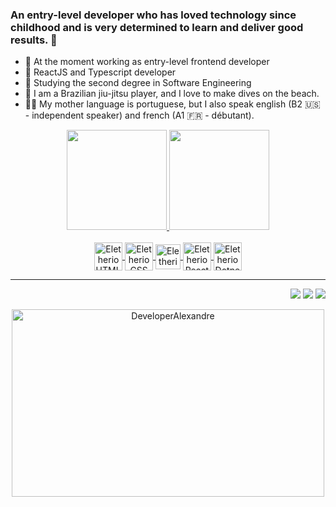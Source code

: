 ### An entry-level developer who has loved technology since childhood and is very determined to learn and deliver good results. 🤖

- 🔭 At the moment working as entry-level frontend developer
- 🌱 ReactJS and Typescript developer
- 📝 Studying the second degree in Software Engineering
- 🤿 I am a Brazilian jiu-jitsu player, and I love to make dives on the beach.
- 👨‍💻 My mother language is portuguese, but I also speak english (B2 🇺🇸 - independent speaker) and french (A1 🇫🇷 - débutant). 

<div align="center">
  <a href="https://github.com/EletherioAlexandre">
  <img height="160em" src="https://github-readme-stats.vercel.app/api?username=EletherioAlexandre&show_icons=true&theme=tokyonight&include_all_commits=true&count_private=true"/>
  <img height="160em" src="https://github-readme-stats.vercel.app/api/top-langs/?username=EletherioAlexandre&layout=compact&langs_count=16&theme=tokyonight"/>
</div>
  
 <div align="center"><br>
   <img align="center" alt="EletherioHTML" height="45" width="45" src="https://cdn.icon-icons.com/icons2/2107/PNG/512/file_type_html_icon_130541.png">
   <img align="center" alt="EletherioCSS" height="45" width="45" src="https://cdn.icon-icons.com/icons2/2107/PNG/512/file_type_css_icon_130661.png">
   <img align="center" alt="EletherioJS" height="40" width="40" src="https://cdn.icon-icons.com/icons2/2108/PNG/128/javascript_icon_130900.png">
   <img align="center" alt="EletherioReact" height="45" width="45" src="https://cdn.icon-icons.com/icons2/2415/PNG/512/react_original_logo_icon_146374.png">
   <img align="center" alt="EletherioDotnet" height="45" width="45" src="https://cdn.icon-icons.com/icons2/2699/PNG/512/dotnet_vertical_logo_icon_171217.png">
 </div>
<hr />
 <div align="right">
   <a href="https://www.linkedin.com/in/alexandre-eletherio-ab799719a/" target="_blank"><img src="https://img.shields.io/badge/LinkedIn-0077B5?style=for-the-badge&logo=linkedin&logoColor=white" /></a>
   <a href="mailto:eletherioalexandre@gmail.com" target="_blank"><img src="https://img.shields.io/badge/Gmail-D14836?style=for-the-badge&logo=gmail&logoColor=white" /></a>
   <a href="https://www.instagram.com/_eletherioalex/" target="_blank"><img src="https://img.shields.io/badge/Instagram-E4405F?style=for-the-badge&logo=instagram&logoColor=white" /></a>
 </div>
  
  <div>
    <p></p>
    <p></p>
  </div>
  
  <div align="center">
    <img height="300px" width="500px" src="https://media2.giphy.com/media/qgQUggAC3Pfv687qPC/giphy.gif?cid=ecf05e470bbqiuje914mcxljd35dhat6g111jggd0tqzmtmh&rid=giphy.gif&ct=g" alt="DeveloperAlexandre">
  </div>
 
